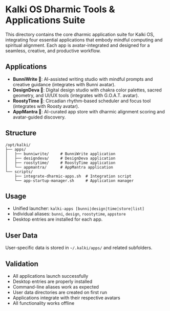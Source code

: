 # Kalki OS Dharmic Tools & Applications Suite

This directory contains the core dharmic application suite for Kalki OS, integrating four essential applications that embody mindful computing and spiritual alignment. Each app is avatar-integrated and designed for a seamless, creative, and productive workflow.

## Applications

- **BunniWrite 🐰**: AI-assisted writing studio with mindful prompts and creative guidance (integrates with Bunni avatar).
- **DesignDeva 🎨**: Digital design studio with chakra color palettes, sacred geometry, and UI/UX tools (integrates with G.O.A.T. avatar).
- **RoostyTime 🐓**: Circadian rhythm-based scheduler and focus tool (integrates with Roosty avatar).
- **AppMantra 📱**: AI-curated app store with dharmic alignment scoring and avatar-guided discovery.

## Structure

```
/opt/kalki/
├── apps/
│   ├── bunniwrite/     # BunniWrite application
│   ├── designdeva/     # DesignDeva application
│   ├── roostytime/     # RoostyTime application
│   └── appmantra/      # AppMantra application
└── scripts/
    ├── integrate-dharmic-apps.sh  # Integration script
    └── app-startup-manager.sh     # Application manager
```

## Usage

- Unified launcher: `kalki-apps [bunni|design|time|store|list]`
- Individual aliases: `bunni`, `design`, `roostytime`, `appstore`
- Desktop entries are installed for each app.

## User Data

User-specific data is stored in `~/.kalki/apps/` and related subfolders.

## Validation

- All applications launch successfully
- Desktop entries are properly installed
- Command-line aliases work as expected
- User data directories are created on first run
- Applications integrate with their respective avatars
- All functionality works offline 